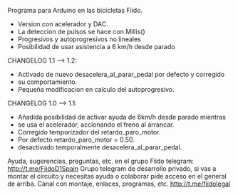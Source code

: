 Programa para Arduino en las bicicletas Fiido.

- Version con acelerador y DAC.
- La deteccion de pulsos se hace con Millis()
- Progresivos y autoprogresivos no lineales
- Posibilidad de usar asistencia a 6 km/h desde parado

CHANGELOG 1.1 --> 1.2: 
 * Activado de nuevo desacelera_al_parar_pedal por defecto y corregido
 * su comportamiento.
 * Pequeña modificacion en calculo del autoprogresivo.

CHANGELOG 1.0 --> 1.1: 
 * Añadida posibilidad de activar ayuda de 6km/h desde parado mientras
 * se usa el acelerador, accionando el freno al arrancar.
 * Corregido temporizador del retardo_paro_motor.
 * Por defecto retardo_paro_motor = 0.50.
 * desactivado temporalmente desacelera_al_parar_pedal.
 
 
Ayuda, sugerencias, preguntas, etc. en el grupo Fiido telegram: http://t.me/FiidoD1Spain
Grupo telegram de desarrollo privado, si vas a montar el circuito y necesitas ayuda o colaborar pide acceso en el general de arriba.
Canal con montaje, enlaces, programas, etc. http://t.me/fiidolegal
